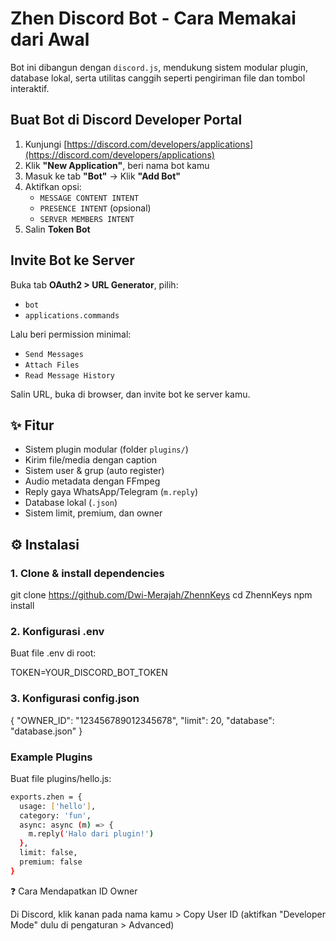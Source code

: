 # Zhen Discord Bot - Cara Memakai dari Awal

Bot ini dibangun dengan `discord.js`, mendukung sistem modular plugin, database lokal, serta utilitas canggih seperti pengiriman file dan tombol interaktif.

## Buat Bot di Discord Developer Portal

1. Kunjungi [https://discord.com/developers/applications](https://discord.com/developers/applications)
2. Klik **"New Application"**, beri nama bot kamu
3. Masuk ke tab **"Bot"** → Klik **"Add Bot"**
4. Aktifkan opsi:
   - `MESSAGE CONTENT INTENT`
   - `PRESENCE INTENT` (opsional)
   - `SERVER MEMBERS INTENT`
5. Salin **Token Bot**

## Invite Bot ke Server

Buka tab **OAuth2 > URL Generator**, pilih:
- `bot`
- `applications.commands`

Lalu beri permission minimal:
- `Send Messages`
- `Attach Files`
- `Read Message History`

Salin URL, buka di browser, dan invite bot ke server kamu.

## ✨ Fitur

- Sistem plugin modular (folder `plugins/`)
- Kirim file/media dengan caption
- Sistem user & grup (auto register)
- Audio metadata dengan FFmpeg
- Reply gaya WhatsApp/Telegram (`m.reply`)
- Database lokal (`.json`)
- Sistem limit, premium, dan owner

## ⚙️ Instalasi

### 1. Clone & install dependencies

git clone https://github.com/Dwi-Merajah/ZhennKeys
cd ZhennKeys
npm install

### 2. Konfigurasi .env

Buat file .env di root:

TOKEN=YOUR_DISCORD_BOT_TOKEN

### 3. Konfigurasi config.json

{
  "OWNER_ID": "123456789012345678",
  "limit": 20,
  "database": "database.json"
}


### Example Plugins

Buat file plugins/hello.js:

```bash
exports.zhen = {
  usage: ['hello'],
  category: 'fun',
  async: async (m) => {
    m.reply('Halo dari plugin!')
  },
  limit: false,
  premium: false
}
```

❓ Cara Mendapatkan ID Owner

Di Discord, klik kanan pada nama kamu > Copy User ID
(aktifkan "Developer Mode" dulu di pengaturan > Advanced)

